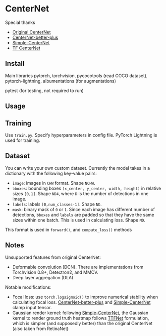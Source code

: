 # CenterNet

Special thanks

- [Original CenterNet](https://github.com/xingyizhou/CenterNet)
- [CenterNet-better-plus](https://github.com/lbin/CenterNet-better-plus)
- [Simple-CenterNet](https://github.com/developer0hye/Simple-CenterNet)
- [TF CenterNet](https://github.com/tensorflow/models/tree/master/research/object_detection)

## Install

Main libraries
pytorch, torchvision, pycocotools (read COCO dataset), pytorch-lightning, albumentations (for augmentations)

pytest (for testing, not required to run)

## Usage


## Training

Use `train.py`. Specify hyperparameters in config file. PyTorch Lightning is used for training.

## Dataset

You can write your own custom dataset. Currently the model takes in a dictionary with the following key-value pairs:

- `image`: images in `CHW` format. Shape `NCHW`.
- `bboxes`: bounding boxes `(x_center, y_center, width, height)` in relative sizes `[0,1]`. Shape `ND4`, where `D` is the number of detections in one image.
- `labels`: labels `[0,num_classes-1]`. Shape `ND`.
- `mask`: binary mask of `0` or `1`. Since each image has different number of detections, `bboxes` and `labels` are padded so that they have the same sizes within one batch. This is used in calculating loss. Shape `ND`.

This format is used in `forward()`, and `compute_loss()` methods

## Notes

Unsupported features from original CenterNet:

- Deformable convolution (DCN). There are implementations from Torchvision 0.8+, Detectron2, and MMCV.
- Deep layer aggregation (DLA)

Notable modifications:

- Focal loss: use `torch.logsigmoid()` to improve numerical stability when calculating focal loss. [CenterNet-better-plus](https://github.com/lbin/CenterNet-better-plus) and [Simple-CenterNet](https://github.com/developer0hye/Simple-CenterNet) clamp input tensor.
- Gaussian render kernel: following [Simple-CenterNet](https://github.com/developer0hye/Simple-CenterNet), the Gaussian kernel to render ground truth heatmap follows [TTFNet](https://arxiv.org/abs/1909.00700) formulation, which is simpler (and supposedly better) than the original CenterNet (also taken from RetinaNet)
